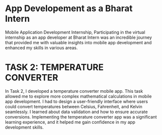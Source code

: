 # App Developement as a Bharat Intern
Mobile Application Development Internship, 
Participating in the virtual internship as an app developer at Bharat Intern was an incredible journey that provided me with valuable insights into mobile app development and enhanced my skills in various areas.
# TASK 2: TEMPERATURE CONVERTER

In Task 2, I developed a temperature converter mobile app. This task allowed me to explore more complex mathematical calculations in mobile app development. I had to design a user-friendly interface where users could convert temperatures between Celsius, Fahrenheit, and Kelvin seamlessly. I learned about data validation and how to ensure accurate conversions. Implementing the temperature converter app was a significant learning experience, and it helped me gain confidence in my app development skills.

